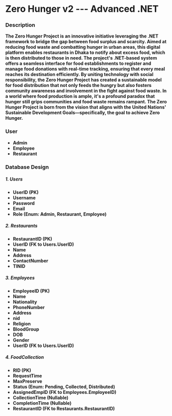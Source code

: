 # Zero Hunger v2 --- Advanced .NET

### Description

**The Zero Hunger Project is an innovative initiative leveraging the .NET framework to bridge the gap between food surplus and scarcity. Aimed at reducing food waste and combatting hunger in urban areas, this digital platform enables restaurants in Dhaka to notify about excess food, which is then distributed to those in need. The project's .NET-based system offers a seamless interface for food establishments to register and manage food donations with real-time tracking, ensuring that every meal reaches its destination efficiently. By uniting technology with social responsibility, the Zero Hunger Project has created a sustainable model for food distribution that not only feeds the hungry but also fosters community awareness and involvement in the fight against food waste. In a world where food production is ample, it's a profound paradox that hunger still grips communities and food waste remains rampant. The Zero Hunger Project is born from the vision that aligns with the United Nations' Sustainable Development Goals—specifically, the goal to achieve Zero Hunger.**

### User

* **Admin**
* **Employee**
* **Restaurant**

### Database Design

##### **1. Users**

* **UserID (PK)**
* **Username**
* **Password**
* **Email**
* **Role (Enum: Admin, Restaurant, Employee)**

##### **2. Restaurants**

* **RestaurantID (PK)**
* **UserID (FK to Users.UserID)**
* **Name**
* **Address**
* **ContactNumber**
* **TINID**

##### **3. Employees**

* **EmployeeID (PK)**
* **Name**
* **Nationality**
* **PhoneNumber**
* **Address**
* **nid**
* **Religion**
* **BloodGroup**
* **DOB**
* **Gender**
* **UserID (FK to Users.UserID)**

##### **4. FoodCollection**

* **RID (PK)**
* **RequestTime**
* **MaxPreserve**
* **Status (Enum: Pending, Collected, Distributed)**
* **AssignedEmpID (FK to Employees.EmployeeID)**
* **CollectionTime (Nullable)**
* **CompletionTime (Nullable)**
* **RestaurantID (FK to Restaurants.RestaurantID)**

